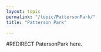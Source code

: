```yaml
---
layout: topic
permalink: "/topic/PattersonPark/"
title: "Patterson Park"

---
```


#REDIRECT PatersonPark here.

